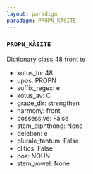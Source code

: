 ```yaml
---
layout: paradigm
paradigm: PROPN_KÄSITE
---
```

### ` PROPN_KÄSITE `

Dictionary class 48 front te
* kotus_tn: 48
* upos: PROPN
* suffix_regex: e
* kotus_av: C
* grade_dir: strengthen
* harmony: front
* possessive: False
* stem_diphthong: None
* deletion: e
* plurale_tantum: False
* clitics: False
* pos: NOUN
* stem_vowel: None

